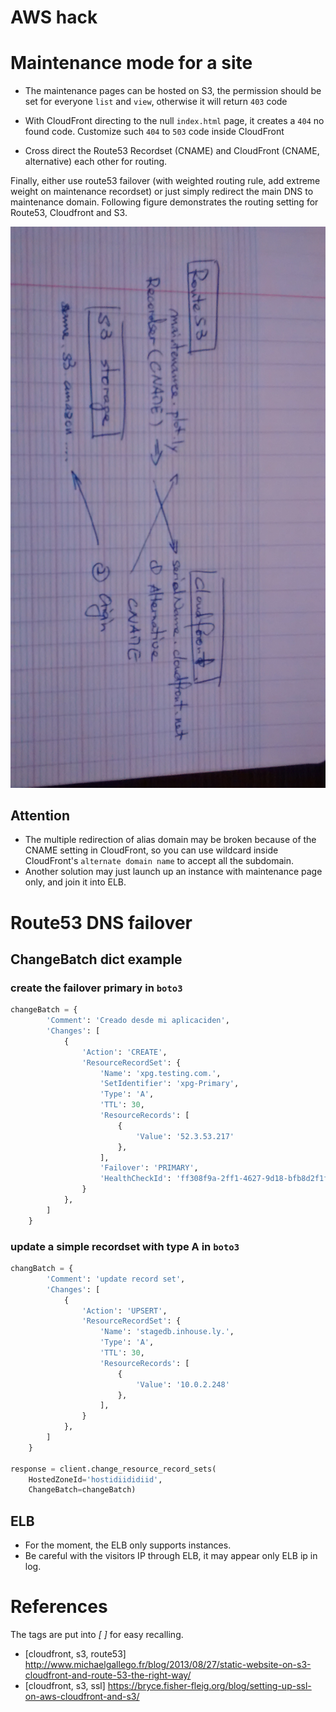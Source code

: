 AWS hack
=======

# Maintenance mode for a site

- The maintenance pages can be hosted on S3, the permission should be set for everyone `list` and `view`, otherwise it will return `403` code

- With CloudFront directing to the null `index.html` page, it creates a `404` no found code. Customize such `404` to `503` code inside CloudFront

- Cross direct the Route53 Recordset (CNAME) and CloudFront (CNAME, alternative) each other for routing.

Finally, either use route53 failover (with weighted routing rule, add extreme weight on maintenance recordset) or just simply redirect the main DNS to maintenance domain. Following figure demonstrates the routing setting for Route53, Cloudfront and S3. 


![Routing](images/maintenancemode.jpg "Routing setting")



## Attention

- The multiple redirection of alias domain may be broken because of the CNAME setting in CloudFront, so you can use wildcard inside CloudFront's `alternate domain name` to accept all the subdomain. 
- Another solution may just launch up an instance with maintenance page only, and join it into ELB. 



# Route53 DNS failover

## ChangeBatch dict example 

### create the failover primary in `boto3`


```python
changeBatch = {
        'Comment': 'Creado desde mi aplicaciden',
        'Changes': [
            {
                'Action': 'CREATE',
                'ResourceRecordSet': {
                    'Name': 'xpg.testing.com.',
                    'SetIdentifier': 'xpg-Primary',
                    'Type': 'A',
                    'TTL': 30,
                    'ResourceRecords': [
                        {
                            'Value': '52.3.53.217'
                        },
                    ],
                    'Failover': 'PRIMARY',
                    'HealthCheckId': 'ff308f9a-2ff1-4627-9d18-bfb8d2f1fe18',
                }
            },
        ]
    }
```

### update a simple recordset with type A in `boto3`

```python 
changBatch = {
        'Comment': 'update record set',
        'Changes': [
            {
                'Action': 'UPSERT',
                'ResourceRecordSet': {
                    'Name': 'stagedb.inhouse.ly.',
                    'Type': 'A',
                    'TTL': 30,
                    'ResourceRecords': [
                        {
                            'Value': '10.0.2.248'
                        },
                    ],
                }
            },
        ]
    }

response = client.change_resource_record_sets(
    HostedZoneId='hostidiididiid',
    ChangeBatch=changeBatch)
```


## ELB

- For the moment, the ELB only supports instances. 
- Be careful with the visitors IP through ELB, it may appear only ELB ip in log.



# References

The tags are put into *[ ]* for easy recalling.

- [cloudfront, s3, route53] http://www.michaelgallego.fr/blog/2013/08/27/static-website-on-s3-cloudfront-and-route-53-the-right-way/
- [cloudfront, s3, ssl] https://bryce.fisher-fleig.org/blog/setting-up-ssl-on-aws-cloudfront-and-s3/
